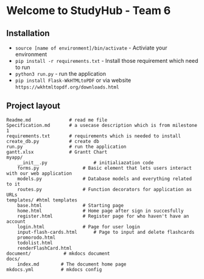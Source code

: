 # Welcome to StudyHub - Team 6

## Installation

* `source [name of environment]/bin/activate` - Activiate your environment
* `pip install -r requirements.txt` - Install those requirement which need to run 
* `python3 run.py` -  run the application
* `pip install Flask-WkHTMLtoPDF` or via website `https://wkhtmltopdf.org/downloads.html`

## Project layout

    Readme.md              # read me file
    Specification.md       # a usecase description which is from milestone 1
    requirements.txt       # requirements which is needed to install
    create_db.py           # create db
    run.py                 # run the application
    gantt.xlsx             # Grantt Chart
    myapp/
        __init__.py        			# initialiazation code
        forms.py  				# Basic element that lets users interact with our web application
        models.py 				# Database models and everything related to it
        routes.py 				# Function decorators for application as URLs
	templates/ #html templates
		base.html      			# Starting page
		home.html      			# Home page after sign in succesfully
		register.html  			# Register page for who haven't have an account
		login.html     			# Page for user login
		input-flash-cards.html 		# Page to input and delete flashcards
		promorodo.html
		todolist.html
		renderFlashCard.html
    document/	         # mkdocs document
	docs/
		index.md  		# The document home page
	mkdocs.yml			# mkdocs config

